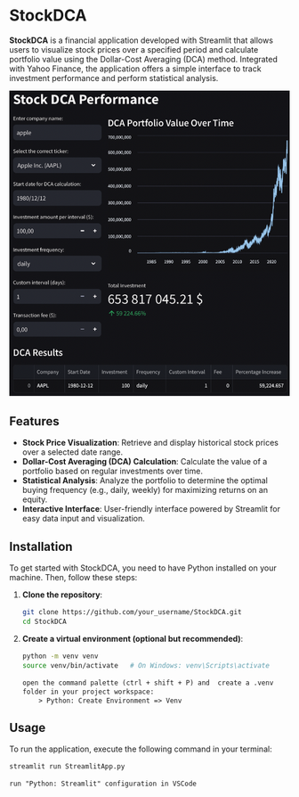 # StockDCA

**StockDCA** is a financial application developed with Streamlit that allows users to visualize stock prices over a specified period and calculate portfolio value using the Dollar-Cost Averaging (DCA) method. Integrated with Yahoo Finance, the application offers a simple interface to track investment performance and perform statistical analysis.

![alt text](image.png)
## Features

- **Stock Price Visualization**: Retrieve and display historical stock prices over a selected date range.
- **Dollar-Cost Averaging (DCA) Calculation**: Calculate the value of a portfolio based on regular investments over time.
- **Statistical Analysis**: Analyze the portfolio to determine the optimal buying frequency (e.g., daily, weekly) for maximizing returns on an equity.
- **Interactive Interface**: User-friendly interface powered by Streamlit for easy data input and visualization.

## Installation

To get started with StockDCA, you need to have Python installed on your machine. Then, follow these steps:

1. **Clone the repository**:
    ```bash
    git clone https://github.com/your_username/StockDCA.git
    cd StockDCA
    ```

2. **Create a virtual environment (optional but recommended)**:
    ```bash
    python -m venv venv
    source venv/bin/activate   # On Windows: venv\Scripts\activate
    ```

    ```VSCode
    open the command palette (ctrl + shift + P) and  create a .venv folder in your project workspace: 
        > Python: Create Environment => Venv 
    ```

## Usage
To run the application, execute the following command in your terminal:

```bash
streamlit run StreamlitApp.py
```

```VSCode
run "Python: Streamlit" configuration in VSCode
```